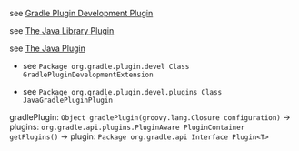 

see [Gradle Plugin Development Plugin](https://docs.gradle.org/current/userguide/java_gradle_plugin.html)

see [The Java Library Plugin](https://docs.gradle.org/current/userguide/java_library_plugin.html)

see [The Java Plugin](https://docs.gradle.org/current/userguide/java_plugin.htm)

- see `Package org.gradle.plugin.devel
  Class GradlePluginDevelopmentExtension`
  
- see `Package org.gradle.plugin.devel.plugins
  Class JavaGradlePluginPlugin`


gradlePlugin: `Object gradlePlugin(groovy.lang.Closure configuration)` -> plugins: `org.gradle.api.plugins.PluginAware PluginContainer getPlugins()` -> plugin: `Package org.gradle.api Interface Plugin<T>`

